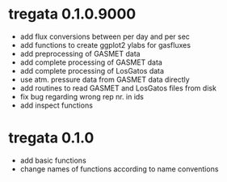 # tregata 0.1.0.9000
* add flux conversions between per day and per sec
* add functions to create ggplot2 ylabs for gasfluxes
* add preprocessing of GASMET data
* add complete processing of GASMET data
* add complete processing of LosGatos data
* use atm. pressure data from GASMET data directly
* add routines to read GASMET and LosGatos files from disk
* fix bug regarding wrong rep nr. in ids
* add inspect functions

# tregata 0.1.0
* add basic functions
* change names of functions according to name conventions
